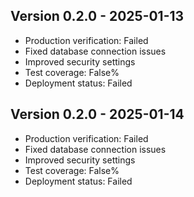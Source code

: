 
## Version 0.2.0 - 2025-01-13
- Production verification: Failed
- Fixed database connection issues
- Improved security settings
- Test coverage: False%
- Deployment status: Failed

## Version 0.2.0 - 2025-01-14
- Production verification: Failed
- Fixed database connection issues
- Improved security settings
- Test coverage: False%
- Deployment status: Failed

